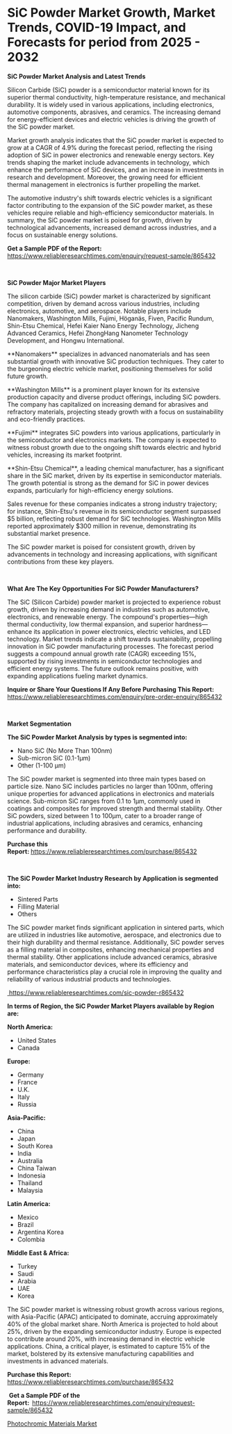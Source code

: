 <p><h1>SiC Powder Market Growth, Market Trends, COVID-19 Impact, and Forecasts for period from 2025 - 2032</h1></p><p><strong>SiC Powder Market Analysis and Latest Trends</strong></p>
<p><p>Silicon Carbide (SiC) powder is a semiconductor material known for its superior thermal conductivity, high-temperature resistance, and mechanical durability. It is widely used in various applications, including electronics, automotive components, abrasives, and ceramics. The increasing demand for energy-efficient devices and electric vehicles is driving the growth of the SiC powder market.</p><p>Market growth analysis indicates that the SiC powder market is expected to grow at a CAGR of 4.9% during the forecast period, reflecting the rising adoption of SiC in power electronics and renewable energy sectors. Key trends shaping the market include advancements in technology, which enhance the performance of SiC devices, and an increase in investments in research and development. Moreover, the growing need for efficient thermal management in electronics is further propelling the market.</p><p>The automotive industry's shift towards electric vehicles is a significant factor contributing to the expansion of the SiC powder market, as these vehicles require reliable and high-efficiency semiconductor materials. In summary, the SiC powder market is poised for growth, driven by technological advancements, increased demand across industries, and a focus on sustainable energy solutions.</p></p>
<p><strong>Get a Sample PDF of the Report:&nbsp;</strong> <a href="https://www.reliableresearchtimes.com/enquiry/request-sample/865432?utm_campaign=2255&utm_medium=2&utm_source=Github&utm_content=ia&utm_term=02042025&utm_id=sic-powder">https://www.reliableresearchtimes.com/enquiry/request-sample/865432</a></p>
<p>&nbsp;</p>
<p><strong>SiC Powder Major Market Players</strong></p>
<p><p>The silicon carbide (SiC) powder market is characterized by significant competition, driven by demand across various industries, including electronics, automotive, and aerospace. Notable players include Nanomakers, Washington Mills, Fujimi, Höganäs, Fiven, Pacific Rundum, Shin-Etsu Chemical, Hefei Kaier Nano Energy Technology, Jicheng Advanced Ceramics, Hefei ZhongHang Nanometer Technology Development, and Hongwu International.</p><p>**Nanomakers** specializes in advanced nanomaterials and has seen substantial growth with innovative SiC production techniques. They cater to the burgeoning electric vehicle market, positioning themselves for solid future growth.</p><p>**Washington Mills** is a prominent player known for its extensive production capacity and diverse product offerings, including SiC powders. The company has capitalized on increasing demand for abrasives and refractory materials, projecting steady growth with a focus on sustainability and eco-friendly practices.</p><p>**Fujimi** integrates SiC powders into various applications, particularly in the semiconductor and electronics markets. The company is expected to witness robust growth due to the ongoing shift towards electric and hybrid vehicles, increasing its market footprint.</p><p>**Shin-Etsu Chemical**, a leading chemical manufacturer, has a significant share in the SiC market, driven by its expertise in semiconductor materials. The growth potential is strong as the demand for SiC in power devices expands, particularly for high-efficiency energy solutions.</p><p>Sales revenue for these companies indicates a strong industry trajectory; for instance, Shin-Etsu's revenue in its semiconductor segment surpassed $5 billion, reflecting robust demand for SiC technologies. Washington Mills reported approximately $300 million in revenue, demonstrating its substantial market presence. </p><p>The SiC powder market is poised for consistent growth, driven by advancements in technology and increasing applications, with significant contributions from these key players.</p></p>
<p>&nbsp;</p>
<p><strong>What Are The Key Opportunities For SiC Powder Manufacturers?</strong></p>
<p><p>The SiC (Silicon Carbide) powder market is projected to experience robust growth, driven by increasing demand in industries such as automotive, electronics, and renewable energy. The compound's properties—high thermal conductivity, low thermal expansion, and superior hardness—enhance its application in power electronics, electric vehicles, and LED technology. Market trends indicate a shift towards sustainability, propelling innovation in SiC powder manufacturing processes. The forecast period suggests a compound annual growth rate (CAGR) exceeding 15%, supported by rising investments in semiconductor technologies and efficient energy systems. The future outlook remains positive, with expanding applications fueling market dynamics.</p></p>
<p><strong>Inquire or Share Your Questions If Any Before Purchasing This Report:</strong> <a href="https://www.reliableresearchtimes.com/enquiry/pre-order-enquiry/865432?utm_campaign=2255&utm_medium=2&utm_source=Github&utm_content=ia&utm_term=02042025&utm_id=sic-powder">https://www.reliableresearchtimes.com/enquiry/pre-order-enquiry/865432</a></p>
<p>&nbsp;</p>
<p><strong>Market Segmentation</strong></p>
<p><strong>The SiC Powder Market Analysis by types is segmented into:</strong></p>
<p><ul><li>Nano SiC (No More Than 100nm)</li><li>Sub-micron SiC (0.1-1μm)</li><li>Other (1-100 μm)</li></ul></p>
<p><p>The SiC powder market is segmented into three main types based on particle size. Nano SiC includes particles no larger than 100nm, offering unique properties for advanced applications in electronics and materials science. Sub-micron SiC ranges from 0.1 to 1μm, commonly used in coatings and composites for improved strength and thermal stability. Other SiC powders, sized between 1 to 100μm, cater to a broader range of industrial applications, including abrasives and ceramics, enhancing performance and durability.</p></p>
<p><strong>Purchase this Report:&nbsp;</strong><a href="https://www.reliableresearchtimes.com/purchase/865432?utm_campaign=2255&utm_medium=2&utm_source=Github&utm_content=ia&utm_term=02042025&utm_id=sic-powder">https://www.reliableresearchtimes.com/purchase/865432</a></p>
<p>&nbsp;</p>
<p><strong>The SiC Powder Market Industry Research by Application is segmented into:</strong></p>
<p><ul><li>Sintered Parts</li><li>Filling Material</li><li>Others</li></ul></p>
<p><p>The SiC powder market finds significant application in sintered parts, which are utilized in industries like automotive, aerospace, and electronics due to their high durability and thermal resistance. Additionally, SiC powder serves as a filling material in composites, enhancing mechanical properties and thermal stability. Other applications include advanced ceramics, abrasive materials, and semiconductor devices, where its efficiency and performance characteristics play a crucial role in improving the quality and reliability of various industrial products and technologies.</p></p>
<p><a href="https://www.reliableresearchtimes.com/sic-powder-r865432?utm_campaign=2255&utm_medium=2&utm_source=Github&utm_content=ia&utm_term=02042025&utm_id=sic-powder">&nbsp;https://www.reliableresearchtimes.com/sic-powder-r865432</a></p>
<p><strong>In terms of Region, the SiC Powder Market Players available by Region are:</strong></p>
<p>
    <p> <strong> North America: </strong>
        <ul>
            <li>United States</li>
            <li>Canada</li>
        </ul>
        </p> 
    <p> <strong> Europe: </strong>
        <ul>
            <li>Germany</li>
            <li>France</li>
            <li>U.K.</li>
            <li>Italy</li>
            <li>Russia</li>
        </ul>
        </p> 
    <p> <strong> Asia-Pacific: </strong>
        <ul>
            <li>China</li>
            <li>Japan</li>
            <li>South Korea</li>
            <li>India</li>
            <li>Australia</li>
            <li>China Taiwan</li>
            <li>Indonesia</li>
            <li>Thailand</li>
            <li>Malaysia</li>
        </ul>
        </p> 
    <p> <strong> Latin America: </strong>
        <ul>
            <li>Mexico</li>
            <li>Brazil</li>
            <li>Argentina Korea</li>
            <li>Colombia</li>
        </ul>
        </p> 
    <p> <strong> Middle East & Africa: </strong>
        <ul>
            <li>Turkey</li>
            <li>Saudi</li>
            <li>Arabia</li>
            <li>UAE</li>
            <li>Korea</li>
        </ul>
    </p>
    </p>
<p><p>The SiC powder market is witnessing robust growth across various regions, with Asia-Pacific (APAC) anticipated to dominate, accruing approximately 40% of the global market share. North America is projected to hold about 25%, driven by the expanding semiconductor industry. Europe is expected to contribute around 20%, with increasing demand in electric vehicle applications. China, a critical player, is estimated to capture 15% of the market, bolstered by its extensive manufacturing capabilities and investments in advanced materials.</p></p>
<p><strong>Purchase this Report: </strong><a href="https://www.reliableresearchtimes.com/purchase/865432?utm_campaign=2255&utm_medium=2&utm_source=Github&utm_content=ia&utm_term=02042025&utm_id=sic-powder">https://www.reliableresearchtimes.com/purchase/865432</a></p>
<p>&nbsp;<strong>Get a Sample PDF of the Report:&nbsp;&nbsp;</strong><a href="https://www.reliableresearchtimes.com/enquiry/request-sample/865432?utm_campaign=2255&utm_medium=2&utm_source=Github&utm_content=ia&utm_term=02042025&utm_id=sic-powder">https://www.reliableresearchtimes.com/enquiry/request-sample/865432</a></p>
<p><strong></strong></p>
<p><p><a href="https://github.com/sca704osol/Market-Research-Report-List-1/blob/main/photochromic-materials-market.md?utm_campaign=2255&utm_medium=2&utm_source=Github&utm_content=ia&utm_term=02042025&utm_id=sic-powder">Photochromic Materials Market</a></p></p>